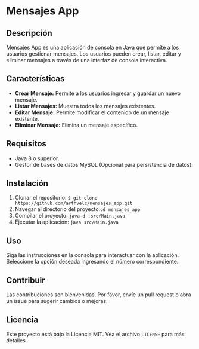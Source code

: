 # Mensajes App

## Descripción
Mensajes App es una aplicación de consola en Java que permite a los usuarios gestionar mensajes. Los usuarios pueden crear, listar, editar y eliminar mensajes a través de una interfaz de consola interactiva.

## Características
- **Crear Mensaje:** Permite a los usuarios ingresar y guardar un nuevo mensaje.
- **Listar Mensajes:** Muestra todos los mensajes existentes.
- **Editar Mensaje:** Permite modificar el contenido de un mensaje existente.
- **Eliminar Mensaje:** Elimina un mensaje específico.

## Requisitos
- Java 8 o superior.
- Gestor de bases de datos MySQL (Opcional para persistencia de datos).

## Instalación
1. Clonar el repositorio: `$ git clone https://github.com/arthvelc/mensajes_app.git`
2. Navegar al directorio del proyecto:`cd mensajes_app`
3. Compilar el proyecto: `java-d .src/Main.java`
4. Ejecutar la aplicación: `java src/Main.java`

## Uso
Siga las instrucciones en la consola para interactuar con la aplicación. Seleccione la opción deseada ingresando el número correspondiente.

## Contribuir
Las contribuciones son bienvenidas. Por favor, envíe un pull request o abra un issue para sugerir cambios o mejoras.

## Licencia
Este proyecto está bajo la Licencia MIT. Vea el archivo `LICENSE` para más detalles.
